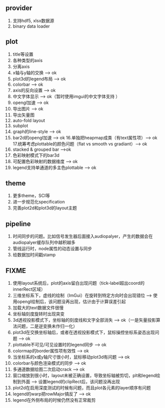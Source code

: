 ## provider
1. 支持hdf5, xlsx数据源
2. binary data loader

## plot
1. title等设置
2. 各种类型的axis
3. 分离axis
4. x轴与y轴的交换 --> ok
5. plot3d的legend布局 --> ok
6. colorbar --> ok
7. axis的反向设置 --> ok
8. 中文字体显示 --> ok（暂时使用imgui的中文字体支持 ）
9. opengl加速 --> ok
10. 导出图片 --> ok
11. 导出矢量图
12. auto-fold layout
13. subplot
14. graph的line-style --> ok
15. bar2d的opengl加速 --> ok
16.单独把heapmap成类（有text属性项）--> ok
17.统筹考虑plottable的颜色问题（flat vs smooth vs gradiant）--> ok
18. stacked & grouped bar -->ok
19. 色彩映射模式下的bar3d
20. 可配置色彩映射的数据维度 --> ok
21. legend支持单通道的多主色plottable --> ok

## theme
1. 更多theme，SCI等
2. 进一步规范化specification
3. 完善plot2d和plot3d的layout主题

## pipeline
1. 时间同步的问题。比如信号发生器后面接入audiopalyer，产生的数据会在audiopalyer缓存队列中越积越多
2. 管线运行时，node属性的动态设置与同步
3. 给数据加时间戳stamp

## FIXME
1. 使用layout系统后，plot的axis留白出现问题（tick-label超出coord的innerRect区域）
2. 三维坐标系下，虚线的绘制（ImGui）在旋转到特定方向时会出现错位 --> 使用opengl绘制后，该问题没再出现，估计由于计算误差引起
3. 加载大的text数据文件很慢
4. 坐标轴刻度旋转时出现突变
5. 3d透视投影模式下，坐标轴的刻度线和文字全部消失 --> ok（一是矢量投影算法问题，二是逆变换未作归一化）
6. plot3d在交换坐标轴后，或者在透视投影模式下，鼠标操控坐标系姿态出现问题 --> ok
7. plottable不可见/可见设置时的legend同步 --> ok
8. colormap的border属性项有效性 --> ok
9. 当坐标系的x或y轴尺寸很小时，鼠标移动plot3d有问题 --> ok
10. colorbar与颜色渲染模式的同步 --> ok
11. 多通道数据绘图二次启动crack --> ok
12. 窗口缩放到很小时，layout未被正确设置，导致坐标轴被剪切，plt和legend绘制到外面 --> 设置legend的clipRect后，该问题没再出现
13. plot2d在启用深度测试的时候有问题，而且plot各元素的layer顺序有问题
14. legend的warp把rowMajor搞反了 --> ok
15. legend在外侧布局的时候仍然没有正常裁剪

